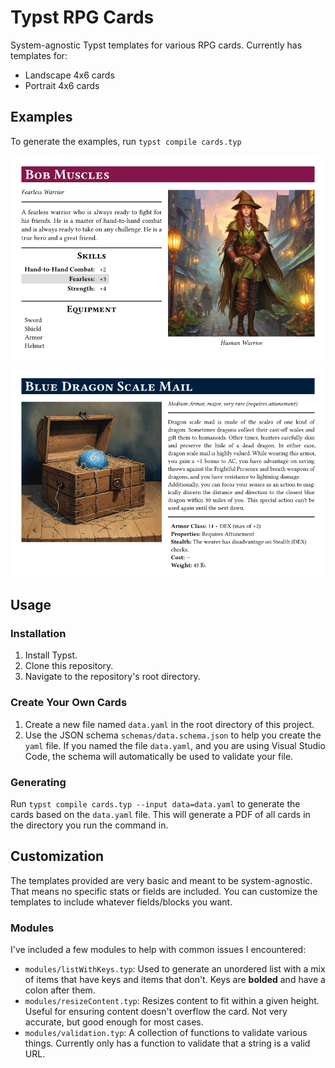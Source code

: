 # Typst RPG Cards

System-agnostic Typst templates for various RPG cards. Currently has templates for:

- Landscape 4x6 cards
- Portrait 4x6 cards

## Examples

To generate the examples, run `typst compile cards.typ`

![Example 1](examples/example-1.png)
![Example 6](examples/example-6.png)

## Usage

### Installation

1. Install Typst.
1. Clone this repository.
1. Navigate to the repository's root directory.

### Create Your Own Cards

1. Create a new file named `data.yaml` in the root directory of this project.
2. Use the JSON schema `schemas/data.schema.json` to help you create the `yaml` file. If you named the file `data.yaml`, and you are using Visual Studio Code, the schema will automatically be used to validate your file.

### Generating

Run `typst compile cards.typ --input data=data.yaml` to generate the cards based on the `data.yaml` file. This will generate a PDF of all cards in the directory you run the command in.

## Customization

The templates provided are very basic and meant to be system-agnostic. That means no specific stats or fields are included. You can customize the templates to include whatever fields/blocks you want.

### Modules

I've included a few modules to help with common issues I encountered:

- `modules/listWithKeys.typ`: Used to generate an unordered list with a mix of items that have keys and items that don't. Keys are **bolded** and have a colon after them.
- `modules/resizeContent.typ`: Resizes content to fit within a given height. Useful for ensuring content doesn't overflow the card. Not very accurate, but good enough for most cases.
- `modules/validation.typ`: A collection of functions to validate various things. Currently only has a function to validate that a string is a valid URL.
